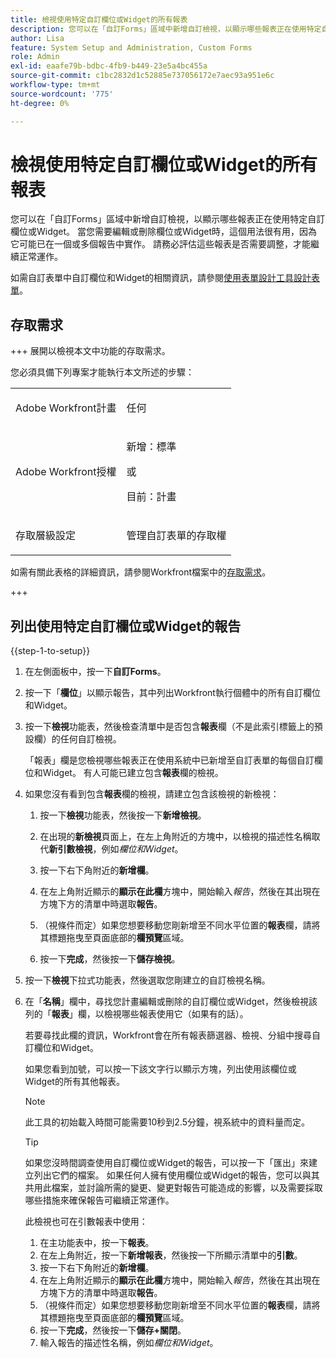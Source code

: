 ```yaml
---
title: 檢視使用特定自訂欄位或Widget的所有報表
description: 您可以在「自訂Forms」區域中新增自訂檢視，以顯示哪些報表正在使用特定自訂欄位或Widget。 當您需要編輯或刪除欄位或Widget時，這個用法很有用，因為它可能已在一個或多個報告中實作。 請務必評估這些報表是否需要調整，才能繼續正常運作。
author: Lisa
feature: System Setup and Administration, Custom Forms
role: Admin
exl-id: eaafe79b-bdbc-4fb9-b449-23e5a4bc455a
source-git-commit: c1bc2832d1c52885e737056172e7aec93a951e6c
workflow-type: tm+mt
source-wordcount: '775'
ht-degree: 0%

---
```


# 檢視使用特定自訂欄位或Widget的所有報表

您可以在「自訂Forms」區域中新增自訂檢視，以顯示哪些報表正在使用特定自訂欄位或Widget。 當您需要編輯或刪除欄位或Widget時，這個用法很有用，因為它可能已在一個或多個報告中實作。 請務必評估這些報表是否需要調整，才能繼續正常運作。

如需自訂表單中自訂欄位和Widget的相關資訊，請參閱[使用表單設計工具設計表單](/help/quicksilver/administration-and-setup/customize-workfront/create-manage-custom-forms/form-designer/design-a-form/design-a-form.md)。

## 存取需求

+++ 展開以檢視本文中功能的存取需求。

您必須具備下列專案才能執行本文所述的步驟：

<table style="table-layout:auto"> 
 <col> 
 <col> 
 <tbody> 
  <tr data-mc-conditions=""> 
   <td role="rowheader"> <p>Adobe Workfront計畫</p> </td> 
   <td>任何</td> 
  </tr> 
  <tr> 
   <td role="rowheader">Adobe Workfront授權</td> 
   <td>
   <p>新增：標準</p>
   <p>或</p>
   <p>目前：計畫</p></td>
  </tr> 
  <tr data-mc-conditions=""> 
   <td role="rowheader">存取層級設定</td> 
   <td> <p>管理自訂表單的存取權</p> </td> 
  </tr> 
 </tbody> 
</table>

如需有關此表格的詳細資訊，請參閱Workfront檔案中的[存取需求](/help/quicksilver/administration-and-setup/add-users/access-levels-and-object-permissions/access-level-requirements-in-documentation.md)。

+++

## 列出使用特定自訂欄位或Widget的報告

{{step-1-to-setup}}

1. 在左側面板中，按一下&#x200B;**自訂Forms**。
1. 按一下「**欄位**」以顯示報告，其中列出Workfront執行個體中的所有自訂欄位和Widget。

1. 按一下&#x200B;**檢視**&#x200B;功能表，然後檢查清單中是否包含&#x200B;**報表**&#x200B;欄（不是此索引標籤上的預設欄）的任何自訂檢視。

   「報表」欄是您檢視哪些報表正在使用系統中已新增至自訂表單的每個自訂欄位和Widget。 有人可能已建立包含&#x200B;**報表**&#x200B;欄的檢視。

1. 如果您沒有看到包含&#x200B;**報表**&#x200B;欄的檢視，請建立包含該檢視的新檢視：

   1. 按一下&#x200B;**檢視**&#x200B;功能表，然後按一下&#x200B;**新增檢視**。

   1. 在出現的&#x200B;**新檢視**&#x200B;頁面上，在左上角附近的方塊中，以檢視的描述性名稱取代&#x200B;**新引數檢視**，例如&#x200B;*欄位和Widget*。

   1. 按一下右下角附近的&#x200B;**新增欄**。
   1. 在左上角附近顯示的&#x200B;**顯示在此欄**&#x200B;方塊中，開始輸入&#x200B;*報告*，然後在其出現在方塊下方的清單中時選取&#x200B;**報告**。

   1. （視條件而定）如果您想要移動您剛新增至不同水平位置的&#x200B;**報表**&#x200B;欄，請將其標題拖曳至頁面底部的&#x200B;**欄預覽**&#x200B;區域。

   1. 按一下&#x200B;**完成**，然後按一下&#x200B;**儲存檢視**。

1. 按一下&#x200B;**檢視**&#x200B;下拉式功能表，然後選取您剛建立的自訂檢視名稱。
1. 在「**名稱**」欄中，尋找您計畫編輯或刪除的自訂欄位或Widget，然後檢視該列的「**報表**」欄，以檢視哪些報表使用它（如果有的話）。

   若要尋找此欄的資訊，Workfront會在所有報表篩選器、檢視、分組中搜尋自訂欄位和Widget。

   如果您看到加號，可以按一下該文字行以顯示方塊，列出使用該欄位或Widget的所有其他報表。

   >[!NOTE]
   >
   >此工具的初始載入時間可能需要10秒到2.5分鐘，視系統中的資料量而定。

   >[!TIP]
   >
   >如果您沒時間調查使用自訂欄位或Widget的報告，可以按一下「匯出」來建立列出它們的檔案。 如果任何人擁有使用欄位或Widget的報告，您可以與其共用此檔案，並討論所需的變更、變更對報告可能造成的影響，以及需要採取哪些措施來確保報告可繼續正常運作。
   >
   >此檢視也可在引數報表中使用：
   >      
   > 1. 在主功能表中，按一下&#x200B;**報表**。
   > 1. 在左上角附近，按一下&#x200B;**新增報表**，然後按一下所顯示清單中的&#x200B;**引數**。
   > 1. 按一下右下角附近的&#x200B;**新增欄**。
   > 1. 在左上角附近顯示的&#x200B;**顯示在此欄**&#x200B;方塊中，開始輸入&#x200B;*報告*，然後在其出現在方塊下方的清單中時選取&#x200B;**報告**。
   > 1. （視條件而定）如果您想要移動您剛新增至不同水平位置的&#x200B;**報表**&#x200B;欄，請將其標題拖曳至頁面底部的&#x200B;**欄預覽**&#x200B;區域。
   > 1. 按一下&#x200B;**完成**，然後按一下&#x200B;**儲存+關閉**。
   > 1. 輸入報告的描述性名稱，例如&#x200B;*欄位和Widget*。
